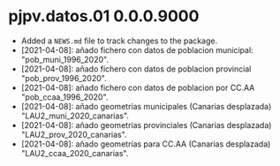 # pjpv.datos.01 0.0.0.9000

* Added a `NEWS.md` file to track changes to the package.  
* [2021-04-08]: añado fichero con datos de poblacion municipal: "pob_muni_1996_2020".
* [2021-04-08]: añado fichero con datos de poblacion provincial "pob_prov_1996_2020". 
* [2021-04-08]: añado fichero con datos de poblacion por CC.AA "pob_ccaa_1996_2020". 
* [2021-04-08]: añado geometrías municipales (Canarias desplazada) "LAU2_muni_2020_canarias". 
* [2021-04-08]: añado geometrías provinciales (Canarias desplazada) "LAU2_prov_2020_canarias". 
* [2021-04-08]: añado geometrías para CC.AA (Canarias desplazada) "LAU2_ccaa_2020_canarias". 
